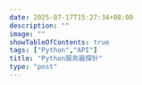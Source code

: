 ```yaml
---
date: 2025-07-17T15:27:34+08:00
description: ""
image: ""
showTableOfContents: true
tags: ["Python","API"]
title: "Python服务器探针"
type: "post"
---
```


